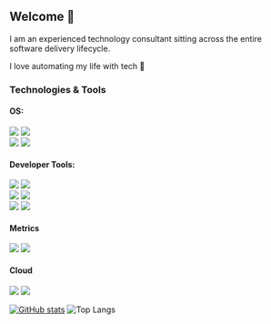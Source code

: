 ## Welcome 👋
I am an experienced technology consultant sitting across the entire software delivery lifecycle.

I love automating my life with tech 🤖

### Technologies & Tools

#### OS: 
![](https://img.shields.io/badge/.-Linux-informational?style=flat&logo=linux&logoColor=white&color=2bbc8a)
![](https://img.shields.io/badge/.-Windows-informational?style=flat&logo=windows&logoColor=white&color=2bbc8a)
<br>
![](https://img.shields.io/badge/.-Bash-informational?style=flat&logo=gnu-bash&logoColor=white&color=2bbc8a)
![](https://img.shields.io/badge/.-Powershell-informational?style=flat&logo=gnu-bash&logoColor=white&color=2bbc8a)
#### Developer Tools:
![](https://img.shields.io/badge/.-Java-informational?style=flat&logo=coffeescript&logoColor=white&color=2bbc8a)
![](https://img.shields.io/badge/.-JavaScript-informational?style=flat&logo=javascript&logoColor=white&color=2bbc8a)
<br>
![](https://img.shields.io/badge/.-Docker-informational?style=flat&logo=docker&logoColor=white&color=2bbc8a)
![](https://img.shields.io/badge/.-Jenkins-informaional?style=flat&logo=jenkins&logoColor=white&color=2bbc8a)
<br>
![](https://img.shields.io/badge/.-Bitbucket-informaional?style=flat&logo=bitbucket&logoColor=white&color=2bbc8a)
![](https://img.shields.io/badge/.-Github-informaional?style=flat&logo=github&logoColor=white&color=2bbc8a)
#### Metrics
![](https://img.shields.io/badge/.-Grafana-informaional?style=flat&logo=grafana&logoColor=white&color=2bbc8a) 
![](https://img.shields.io/badge/.-InfluxDB-informaional?style=flat&logo=InfluxDB&logoColor=white&color=2bbc8a)
#### Cloud
![](https://img.shields.io/badge/.-AWS-informational?style=flat&logo=cloud&logoColor=white&color=2bbc8a)
![](https://img.shields.io/badge/.-Azure-informational?style=flat&logo=azure&logoColor=white&color=2bbc8a)

[![GitHub stats](https://github-readme-stats.vercel.app/api?username=craig-harvey)](https://github.com/anuraghazra/github-readme-stats)
![Top Langs](https://github-readme-stats.vercel.app/api/top-langs/?username=craig-harvey&size_weight=0.5&count_weight=0.5)

<!--
**craig-harvey/craig-harvey** is a ✨ _special_ ✨ repository because its `README.md` (this file) appears on your GitHub profile.

Here are some ideas to get you started:

- 🔭 I’m currently working on ...
- 🌱 I’m currently learning ...
- 👯 I’m looking to collaborate on ...
- 🤔 I’m looking for help with ...
- 💬 Ask me about ...
- 📫 How to reach me: ...
- 😄 Pronouns: ...
- ⚡ Fun fact: ...
-->
